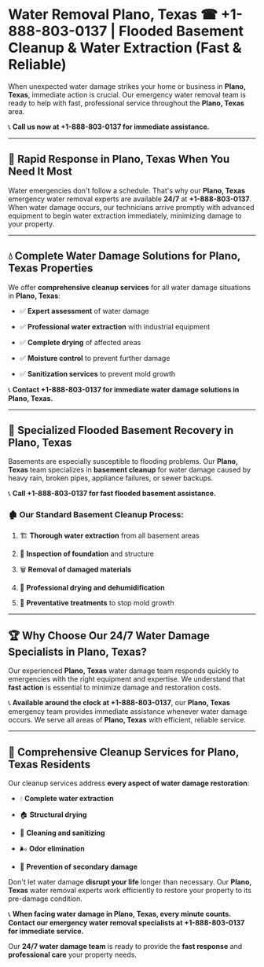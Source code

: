 # Water Removal Plano, Texas ☎ +1-888-803-0137 | Flooded Basement Cleanup & Water Extraction (Fast & Reliable)

When unexpected water damage strikes your home or business in **Plano, Texas**, immediate action is crucial. Our emergency water removal team is ready to help with fast, professional service throughout the **Plano, Texas** area. 

📞 **Call us now at +1-888-803-0137 for immediate assistance.**

---

## 🚀 Rapid Response in Plano, Texas When You Need It Most

Water emergencies don't follow a schedule. That's why our **Plano, Texas** emergency water removal experts are available **24/7** at **+1-888-803-0137**. When water damage occurs, our technicians arrive promptly with advanced equipment to begin water extraction immediately, minimizing damage to your property.

---

## 💧 Complete Water Damage Solutions for Plano, Texas Properties

We offer **comprehensive cleanup services** for all water damage situations in **Plano, Texas**:

- ✅ **Expert assessment** of water damage  
- ✅ **Professional water extraction** with industrial equipment  
- ✅ **Complete drying** of affected areas  
- ✅ **Moisture control** to prevent further damage  
- ✅ **Sanitization services** to prevent mold growth  

📞 **Contact +1-888-803-0137 for immediate water damage solutions in Plano, Texas.**

---

## 🌊 Specialized Flooded Basement Recovery in Plano, Texas

Basements are especially susceptible to flooding problems. Our **Plano, Texas** team specializes in **basement cleanup** for water damage caused by heavy rain, broken pipes, appliance failures, or sewer backups. 

📞 **Call +1-888-803-0137 for fast flooded basement assistance.**

### 🏚️ Our Standard Basement Cleanup Process:
1. 🏗️ **Thorough water extraction** from all basement areas  
2. 🔎 **Inspection of foundation** and structure  
3. 🗑️ **Removal of damaged materials**  
4. 💨 **Professional drying and dehumidification**  
5. 🚫 **Preventative treatments** to stop mold growth  

---

## 🏆 Why Choose Our 24/7 Water Damage Specialists in Plano, Texas?

Our experienced **Plano, Texas** water damage team responds quickly to emergencies with the right equipment and expertise. We understand that **fast action** is essential to minimize damage and restoration costs.

📞 **Available around the clock at +1-888-803-0137**, our **Plano, Texas** emergency team provides immediate assistance whenever water damage occurs. We serve all areas of **Plano, Texas** with efficient, reliable service.

---

## 🧹 Comprehensive Cleanup Services for Plano, Texas Residents

Our cleanup services address **every aspect of water damage restoration**:

- 💧 **Complete water extraction**  
- 🏠 **Structural drying**  
- 🧼 **Cleaning and sanitizing**  
- 🌬️ **Odor elimination**  
- 🚫 **Prevention of secondary damage**  

Don't let water damage **disrupt your life** longer than necessary. Our **Plano, Texas** water removal experts work efficiently to restore your property to its pre-damage condition.

📞 **When facing water damage in Plano, Texas, every minute counts. Contact our emergency water removal specialists at +1-888-803-0137 for immediate service.**

Our **24/7 water damage team** is ready to provide the **fast response** and **professional care** your property needs.
